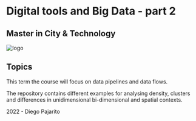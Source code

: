 
# Digital tools and Big Data - part 2

## Master in City & Technology

![logo](https://media.licdn.com/dms/image/C4E0BAQGDDvyorp8M6Q/company-logo_200_200/0?e=2159024400&v=beta&t=ZSxK1Y4I4htBiv9tQDuxubRkYHr3Y12g55jhvGiyYKU)

## Topics

This term the course will focus on data pipelines and data flows.

The repository contains different examples for analysing density, clusters and differences in unidimensional bi-dimensional and spatial contexts.

2022 - Diego Pajarito
